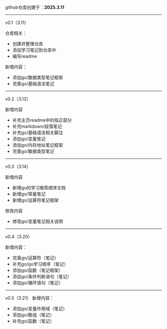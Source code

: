 github仓库创建于：**2025.3.11**
***
v0.1（3.11）

仓库相关：
* 创建并整理仓库
* 添加学习笔记到仓库中
* 编写readme

新增内容：
* 添加go/数据类型笔记框架
* 完善go/基础语法笔记
***
v0.2（3.12）

新增内容
* 补充主页readme中的指正部分
* 补充markdown/段落笔记
* 补充go/基础语法相关脚注
* 添加go/变量笔记
* 添加go/内存地址笔记框架
* 完善go/数据类型笔记
***
v0.3（3.14）

新增内容
* 新增go的学习推荐顺序文档
* 新增go/常量笔记
* 新增go/运算符笔记框架

修改内容
* 修改go/变量笔记相关说明
***
v0.4（3.20）

新增内容：
* 完善go/运算符（笔记）
* 补充go/go学习顺序（笔记）
* 添加go/函数（笔记框架）
* 添加go/条件判断语句（笔记）
* 添加go/循环语句（笔记）
***
v0.5（3.21）
新增内容：
* 添加go/变量作用域（笔记）
* 添加go/数组（笔记）
* 补充go/函数（笔记）